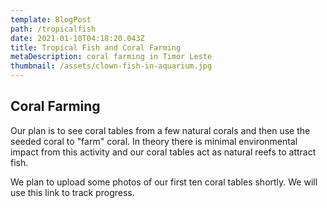 ```yaml
---
template: BlogPost
path: /tropicalfish
date: 2021-01-10T04:18:20.043Z
title: Tropical Fish and Coral Farming
metaDescription: coral farming in Timor Leste
thumbnail: /assets/clown-fish-in-aquarium.jpg
---
```

## Coral Farming

Our plan is to see coral tables from a few natural corals and then use the seeded coral to "farm" coral.  In theory there is minimal environmental impact from this activity and our coral tables act as natural reefs to attract fish.

We plan to upload some photos of our first ten coral tables shortly.  We will use this link to track progress.
